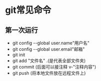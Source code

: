   # git常见命令
  ##  第一次运行
  * git config --global user.name"用户名"
  * git config --global user.email"邮箱"
  *  git init
  *  git add "文件名" .(是代表全部文件夹)
  *  git commit (后面可以接注释 v-"注释内容")
  *  git push (将本地文件放在远程文件上)
